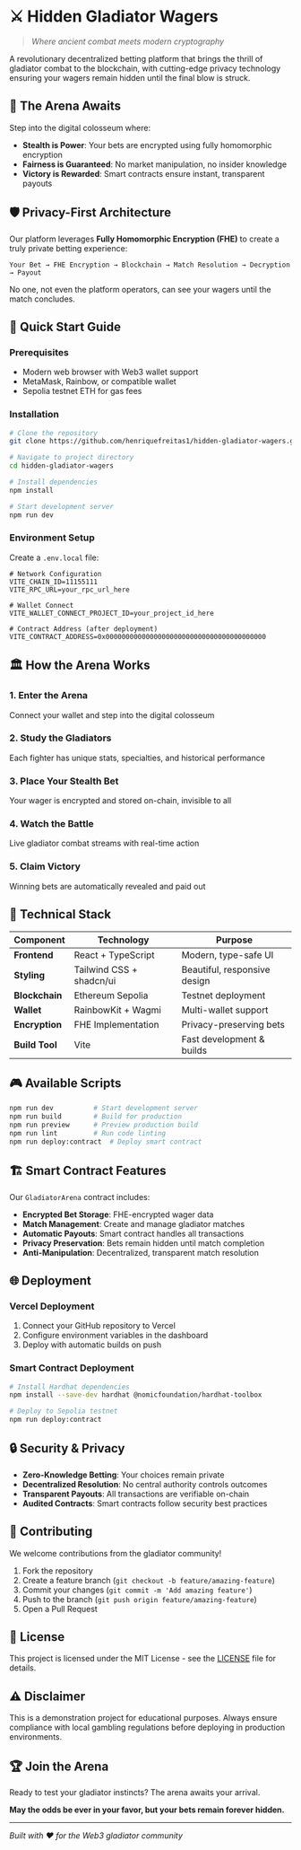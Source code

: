 # ⚔️ Hidden Gladiator Wagers

> *Where ancient combat meets modern cryptography*

A revolutionary decentralized betting platform that brings the thrill of gladiator combat to the blockchain, with cutting-edge privacy technology ensuring your wagers remain hidden until the final blow is struck.

## 🎯 The Arena Awaits

Step into the digital colosseum where:
- **Stealth is Power**: Your bets are encrypted using fully homomorphic encryption
- **Fairness is Guaranteed**: No market manipulation, no insider knowledge
- **Victory is Rewarded**: Smart contracts ensure instant, transparent payouts

## 🛡️ Privacy-First Architecture

Our platform leverages **Fully Homomorphic Encryption (FHE)** to create a truly private betting experience:

```
Your Bet → FHE Encryption → Blockchain → Match Resolution → Decryption → Payout
```

No one, not even the platform operators, can see your wagers until the match concludes.

## 🚀 Quick Start Guide

### Prerequisites
- Modern web browser with Web3 wallet support
- MetaMask, Rainbow, or compatible wallet
- Sepolia testnet ETH for gas fees

### Installation

```bash
# Clone the repository
git clone https://github.com/henriquefreitas1/hidden-gladiator-wagers.git

# Navigate to project directory
cd hidden-gladiator-wagers

# Install dependencies
npm install

# Start development server
npm run dev
```

### Environment Setup

Create a `.env.local` file:

```env
# Network Configuration
VITE_CHAIN_ID=11155111
VITE_RPC_URL=your_rpc_url_here

# Wallet Connect
VITE_WALLET_CONNECT_PROJECT_ID=your_project_id_here

# Contract Address (after deployment)
VITE_CONTRACT_ADDRESS=0x0000000000000000000000000000000000000000
```

## 🏛️ How the Arena Works

### 1. **Enter the Arena**
Connect your wallet and step into the digital colosseum

### 2. **Study the Gladiators**
Each fighter has unique stats, specialties, and historical performance

### 3. **Place Your Stealth Bet**
Your wager is encrypted and stored on-chain, invisible to all

### 4. **Watch the Battle**
Live gladiator combat streams with real-time action

### 5. **Claim Victory**
Winning bets are automatically revealed and paid out

## 🔧 Technical Stack

| Component | Technology | Purpose |
|-----------|------------|---------|
| **Frontend** | React + TypeScript | Modern, type-safe UI |
| **Styling** | Tailwind CSS + shadcn/ui | Beautiful, responsive design |
| **Blockchain** | Ethereum Sepolia | Testnet deployment |
| **Wallet** | RainbowKit + Wagmi | Multi-wallet support |
| **Encryption** | FHE Implementation | Privacy-preserving bets |
| **Build Tool** | Vite | Fast development & builds |

## 🎮 Available Scripts

```bash
npm run dev          # Start development server
npm run build        # Build for production
npm run preview      # Preview production build
npm run lint         # Run code linting
npm run deploy:contract  # Deploy smart contract
```

## 🏗️ Smart Contract Features

Our `GladiatorArena` contract includes:

- **Encrypted Bet Storage**: FHE-encrypted wager data
- **Match Management**: Create and manage gladiator matches
- **Automatic Payouts**: Smart contract handles all transactions
- **Privacy Preservation**: Bets remain hidden until match completion
- **Anti-Manipulation**: Decentralized, transparent match resolution

## 🌐 Deployment

### Vercel Deployment

1. Connect your GitHub repository to Vercel
2. Configure environment variables in the dashboard
3. Deploy with automatic builds on push

### Smart Contract Deployment

```bash
# Install Hardhat dependencies
npm install --save-dev hardhat @nomicfoundation/hardhat-toolbox

# Deploy to Sepolia testnet
npm run deploy:contract
```

## 🔒 Security & Privacy

- **Zero-Knowledge Betting**: Your choices remain private
- **Decentralized Resolution**: No central authority controls outcomes
- **Transparent Payouts**: All transactions are verifiable on-chain
- **Audited Contracts**: Smart contracts follow security best practices

## 🤝 Contributing

We welcome contributions from the gladiator community!

1. Fork the repository
2. Create a feature branch (`git checkout -b feature/amazing-feature`)
3. Commit your changes (`git commit -m 'Add amazing feature'`)
4. Push to the branch (`git push origin feature/amazing-feature`)
5. Open a Pull Request

## 📜 License

This project is licensed under the MIT License - see the [LICENSE](LICENSE) file for details.

## ⚠️ Disclaimer

This is a demonstration project for educational purposes. Always ensure compliance with local gambling regulations before deploying in production environments.

## 🏆 Join the Arena

Ready to test your gladiator instincts? The arena awaits your arrival.

**May the odds be ever in your favor, but your bets remain forever hidden.**

---

*Built with ❤️ for the Web3 gladiator community*